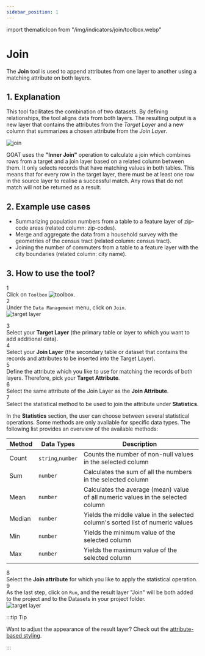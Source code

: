 ```yaml
---
sidebar_position: 1
---
```


import thematicIcon from "/img/indicators/join/toolbox.webp"

# Join

The **Join** tool is used to append attributes from one layer to another using a matching attribute on both layers. 

## 1. Explanation

This tool facilitates the combination of two datasets. By defining relationships, the tool aligns data from both layers. The resulting output is a new layer that contains the attributes from the *Target Layer* and a new column that summarizes a chosen attribute from the *Join Layer*. 

<div style={{ display: 'flex', flexDirection: 'column', alignItems: 'center' }}>
  <img src={require('/img/indicators/join/join.png').default} alt="join" style={{ maxHeight: "400px", maxWidth: "200px", objectFit: "cover"}}/>
</div> 

GOAT uses the **"Inner Join"** operation to calculate a join which combines rows from a target and a join layer based on a related column between them. It only selects records that have matching values in both tables. This means that for every row in the target layer, there must be at least one row in the source layer to realise a successful match. Any rows that do not match will not be returned as a result.

## 2. Example use cases

- Summarizing population numbers from a table to a feature layer of zip-code areas (related column: zip-codes).
- Merge and aggregate the data from a household survey with the geometries of the census tract (related column: census tract).
- Joining the number of commuters from a table to a feature layer with the city boundaries (related column: city name). 


## 3. How to use the tool?

<div class="step">
  <div class="step-number">1</div>
  <div class="content">Click on <code>Toolbox</code> <img src={thematicIcon} alt="toolbox" style={{width: "25px"}}/>. </div>
</div>

<div class="step">
  <div class="step-number">2</div>
  <div class="content">Under the <code>Data Management</code> menu, click on <code>Join</code>.</div>
</div>

<div style={{ display: 'flex', flexDirection: 'column', alignItems: 'center' }}>
  <img src={require('/img/indicators/join/overview.png').default} alt="target layer" style={{ maxHeight: "auto", maxWidth: "auto", objectFit: "cover"}}/>
</div> 

<p> </p>

<div class="step">
  <div class="step-number">3</div>
  <div class="content">  Select your <b>Target Layer</b> (the primary table or layer to which you want to add additional data). </div>
</div>

<div class="step">
  <div class="step-number">4</div>
  <div class="content">Select your <b>Join Layer</b> (the secondary table or dataset that contains the records and attributes to be inserted into the Target Layer). </div>
</div>

<div class="step">
  <div class="step-number">5</div>
  <div class="content">Define the attribute which you like to use for matching the records of both layers. Therefore, pick your <b>Target Attribute</b>. </div>
</div>

<div class="step">
  <div class="step-number">6</div>
  <div class="content"> Select the same attribute of the Join Layer as the <b>Join Attribute</b>. </div>
</div>

<div class="step">
  <div class="step-number">7</div>
  <div class="content"> Select the statistical method to be used to join the attribute under <b>Statistics</b>. </div>
</div>

In the **Statistics** section, the user can choose between several statistical operations. Some methods are only available for specific data types. The following list provides an overview of the available methods:

| Method | Data Types | Description |
| -------|------| ------------|
| Count  | `string`,`number`    | Counts the number of non-null values in the selected column|
| Sum    | `number`   | Calculates the sum of all the numbers in the selected column|
| Mean   | `number`   | Calculates the average (mean) value of all numeric values in the selected column|
| Median | `number`   | Yields the middle value in the selected column's sorted list of numeric values|
| Min    | `number`   | Yields the minimum value of the selected column|
| Max    | `number`   | Yields the maximum value of the selected column|

<div class="step">
  <div class="step-number">8</div>
  <div class="content">Select the <b>Join attribute</b> for which you like to apply the statistical operation.</div>
</div>

<div class="step">
  <div class="step-number">9</div>
  <div class="content"> As the last step, click on <code>Run</code>, and the result layer "Join" will be both added to the project and to the Datasets in your project folder.</div>
</div>

<div style={{ display: 'flex', flexDirection: 'column', alignItems: 'center' }}>
  <img src={require('/img/indicators/join/result.png').default} alt="target layer" style={{ maxHeight: "auto", maxWidth: "auto", objectFit: "cover"}}/>
</div> 


:::tip Tip

Want to adjust the appearance of the result layer? Check out the [attribute-based styling](../../map/layer_style/smart_styling).

:::
